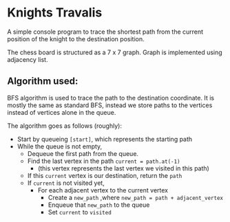 # Knights Travalis

A simple console program to trace the shortest path from the
current position of the knight to the destination position.

The chess board is structured as a 7 x 7 graph.
Graph is implemented using adjacency list.

## Algorithm used:

BFS algorithm is used to trace the path to the destination coordinate.
It is mostly the same as standard BFS, instead we store paths to the vertices
instead of vertices alone in the queue.

The algorithm goes as follows (roughly):

- Start by queueing `[start]`, which represents the starting path
- While the queue is not empty,
    - Dequeue the first path from the queue.
    - Find the last vertex in the path `current = path.at(-1)`
        - (this vertex represents the last vertex
          we visited in this path)
    - If this `current` vertex is our destination, return the `path`
    - If `current` is not visited yet,
        - For each adjacent vertex to the current vertex
            - Create a `new_path` ,where `new_path = path + adjacent_vertex`
            - Enqueue that `new_path` to the queue
            - Set `current` to `visited`
